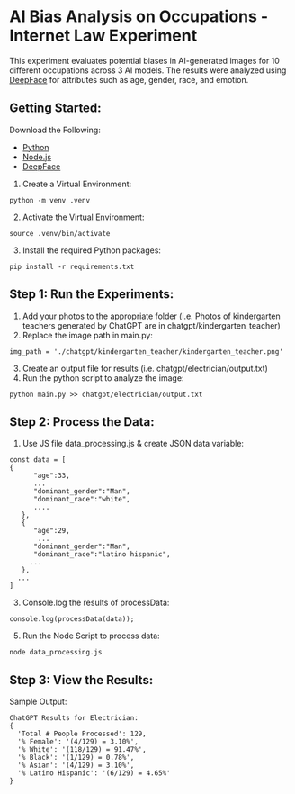 # AI Bias Analysis on Occupations - Internet Law Experiment
This experiment evaluates potential biases in AI-generated images for 10 different occupations across 3 AI models. The results were analyzed using [DeepFace](https://github.com/serengil/deepface) for attributes such as age, gender, race, and emotion.

## Getting Started:
Download the Following:
- [Python](https://www.python.org/downloads/)
- [Node.js](https://nodejs.org/en/download/package-manager)
- [DeepFace](https://github.com/serengil/deepface)

1. Create a Virtual Environment:
```shell
python -m venv .venv
```
2. Activate the Virtual Environment:
```shell
source .venv/bin/activate
```
3. Install the required Python packages:
```shell
pip install -r requirements.txt
``` 

## Step 1: Run the Experiments:
1. Add your photos to the appropriate folder (i.e. Photos of kindergarten teachers generated by ChatGPT are in chatgpt/kindergarten_teacher)
2. Replace the image path in main.py:
```shell
img_path = './chatgpt/kindergarten_teacher/kindergarten_teacher.png'
```
3. Create an output file for results (i.e. chatgpt/electrician/output.txt)
4. Run the python script to analyze the image:
```shell
python main.py >> chatgpt/electrician/output.txt
```

## Step 2: Process the Data:
1. Use JS file data_processing.js & create JSON data variable:
```shell
const data = [
{
      "age":33,
      ...
      "dominant_gender":"Man",
      "dominant_race":"white",
      ....
   },
   {
      "age":29,
       ...
      "dominant_gender":"Man",
      "dominant_race":"latino hispanic",
     ...
   },
  ...
]
``` 
3. Console.log the results of processData:
```shell
console.log(processData(data));
``` 
5. Run the Node Script to process data:
```shell
node data_processing.js
```
## Step 3: View the Results:
Sample Output:
```shell
ChatGPT Results for Electrician:
{
  'Total # People Processed': 129,
  '% Female': '(4/129) = 3.10%',
  '% White': '(118/129) = 91.47%',
  '% Black': '(1/129) = 0.78%',
  '% Asian': '(4/129) = 3.10%',
  '% Latino Hispanic': '(6/129) = 4.65%'
}
``` 
